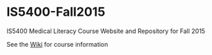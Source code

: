 # IS5400-Fall2015
IS5400 Medical Literacy Course Website and Repository for Fall 2015

See the [Wiki](https://github.com/cornelltech/IS5400-Fall2015/wiki) for course information
